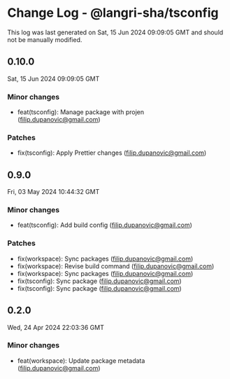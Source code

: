 # Change Log - @langri-sha/tsconfig

This log was last generated on Sat, 15 Jun 2024 09:09:05 GMT and should not be manually modified.

<!-- Start content -->

## 0.10.0

Sat, 15 Jun 2024 09:09:05 GMT

### Minor changes

- feat(tsconfig): Manage package with projen (filip.dupanovic@gmail.com)

### Patches

- fix(tsconfig): Apply Prettier changes (filip.dupanovic@gmail.com)

## 0.9.0

Fri, 03 May 2024 10:44:32 GMT

### Minor changes

- feat(tsconfig): Add build config (filip.dupanovic@gmail.com)

### Patches

- fix(workspace): Sync packages (filip.dupanovic@gmail.com)
- fix(workspace): Revise build command (filip.dupanovic@gmail.com)
- fix(workspace): Sync packages (filip.dupanovic@gmail.com)
- fix(tsconfig): Sync package (filip.dupanovic@gmail.com)
- fix(tsconfig): Sync package (filip.dupanovic@gmail.com)

## 0.2.0

Wed, 24 Apr 2024 22:03:36 GMT

### Minor changes

- feat(workspace): Update package metadata (filip.dupanovic@gmail.com)

